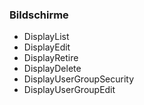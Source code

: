 <!--toc=api-->
###  <span class="mw-headline" id="Displays"> Bildschirme </span>

*   DisplayList
*   DisplayEdit
*   DisplayRetire
*   DisplayDelete
*   DisplayUserGroupSecurity
*   DisplayUserGroupEdit